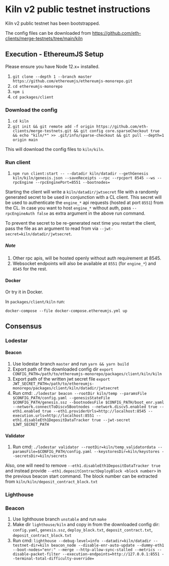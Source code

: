 # Kiln v2 public testnet instructions

Kiln v2 public testnet has been bootstrapped.

The config files can be downloaded from https://github.com/eth-clients/merge-testnets/tree/main/kiln

## Execution - EthereumJS Setup

Please ensure you have Node 12.x+ installed.

1. `git clone --depth 1 --branch master https://github.com/ethereumjs/ethereumjs-monorepo.git`
1. `cd ethereumjs-monorepo`
1. `npm i`
1. `cd packages/client`

### Download the config

1. `cd kiln`
2. `git init && git remote add -f origin https://github.com/eth-clients/merge-testnets.git && git config core.sparseCheckout true && echo "kiln/*" >> .git/info/sparse-checkout && git pull --depth=1 origin main`

This will download the config files to `kiln/kiln`.

### Run client

1. `npm run client:start -- --datadir kiln/datadir --gethGenesis kiln/kiln/genesis.json --saveReceipts --rpc --rpcport 8545 --ws --rpcEngine --rpcEnginePort=8551 --bootnodes=`

Starting the client will write a `kiln/datadir/jwtsecret` file with a randomly generated secret to be used in conjunction with a CL client. This secret will be used to authenticate the `engine_*` api requests (hosted at port `8551`) from the CL. In case you want to host `engine_*` without auth, pass `--rpcEngineAuth false` as extra argument in the above run command.

To prevent the secret to be re-generated next time you restart the client, pass the file as an argument to read from via `--jwt-secret=kiln/datadir/jwtsecret`.

##### Note
1. Other rpc apis, will be hosted openly without auth requirement at 8545.
2. Websocket endpoints will also be available at `8551` (for `engine_*`) and `8545` for the rest. 

#### Docker

Or try it in Docker.

In `packages/client/kiln` run:

`docker-compose --file docker-compose.ethereumjs.yml up`

## Consensus

### Lodestar

#### Beacon

1. Use lodestar branch `master` and run `yarn && yarn build`
2. Export path of the downloaded config dir `export CONFIG_PATH=/path/to/ethereumjs-monorepo/packages/client/kiln/kiln`
3. Export path of the written jwt secret file `export JWT_SECRET_PATH=/path/to/ethereumjs-monorepo/packages/client/kiln/datadir/jwtsecret`
4. Run cmd: `./lodestar beacon --rootDir kiln/temp --paramsFile $CONFIG_PATH/config.yaml --genesisStateFile $CONFIG_PATH/genesis.ssz --bootnodesFile $CONFIG_PATH/boot_enr.yaml --network.connectToDiscv5Bootnodes --network.discv5.enabled true --eth1.enabled true --eth1.providerUrls=http://localhost:8545 --execution.urls=http://localhost:8551 --eth1.disableEth1DepositDataTracker true --jwt-secret $JWT_SECRET_PATH`

#### Validator

1. Run cmd: `./lodestar validator --rootDir=kiln/temp_validatordata --paramsFile=$CONFIG_PATH/config.yaml --keystoresDir=kiln/keystores --secretsDir=kiln/secrets`

Also, one will need to remove `--eth1.disableEth1DepositDataTracker true` and instead provide `--eth1.depositContractDeployBlock <block number>` in the previous beacon start command. The block number can be extracted from `kiln/kiln/deposit_contract_block.txt`

### Lighthouse

### Beacon

1. Use lighthouse branch `unstable` and run `make`
1. Make dir `lighthouse/kiln` and copy in from the downloaded config dir: `config.yaml`, `genesis.ssz`, `deploy_block.txt`, `deposit_contract.txt`, `deposit_contract_block.txt`
1. Run cmd: `lighthouse --debug-level=info --datadir=kiln/datadir --testnet-dir=kiln beacon_node --disable-enr-auto-update --dummy-eth1 --boot-nodes="enr:" --merge --http-allow-sync-stalled --metrics --disable-packet-filter --execution-endpoints=http://127.0.0.1:8551 --terminal-total-difficulty-override=`
